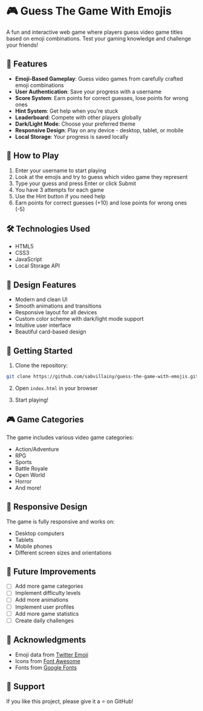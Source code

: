 # 🎮 Guess The Game With Emojis

A fun and interactive web game where players guess video game titles based on emoji combinations. Test your gaming knowledge and challenge your friends!

## 🌟 Features

- **Emoji-Based Gameplay**: Guess video games from carefully crafted emoji combinations
- **User Authentication**: Save your progress with a username
- **Score System**: Earn points for correct guesses, lose points for wrong ones
- **Hint System**: Get help when you're stuck
- **Leaderboard**: Compete with other players globally
- **Dark/Light Mode**: Choose your preferred theme
- **Responsive Design**: Play on any device - desktop, tablet, or mobile
- **Local Storage**: Your progress is saved locally

## 🎯 How to Play

1. Enter your username to start playing
2. Look at the emojis and try to guess which video game they represent
3. Type your guess and press Enter or click Submit
4. You have 3 attempts for each game
5. Use the Hint button if you need help
6. Earn points for correct guesses (+10) and lose points for wrong ones (-5)

## 🛠️ Technologies Used

- HTML5
- CSS3
- JavaScript
- Local Storage API

## 🎨 Design Features

- Modern and clean UI
- Smooth animations and transitions
- Responsive layout for all devices
- Custom color scheme with dark/light mode support
- Intuitive user interface
- Beautiful card-based design

## 🚀 Getting Started

1. Clone the repository:
```bash
git clone https://github.com/sabvillainy/guess-the-game-with-emojis.git
```

2. Open `index.html` in your browser

3. Start playing!

## 🎮 Game Categories

The game includes various video game categories:
- Action/Adventure
- RPG
- Sports
- Battle Royale
- Open World
- Horror
- And more!

## 📱 Responsive Design

The game is fully responsive and works on:
- Desktop computers
- Tablets
- Mobile phones
- Different screen sizes and orientations

## 🎯 Future Improvements

- [ ] Add more game categories
- [ ] Implement difficulty levels
- [ ] Add more animations
- [ ] Implement user profiles
- [ ] Add more game statistics
- [ ] Create daily challenges

## 🙏 Acknowledgments

- Emoji data from [Twitter Emoji](https://twemoji.twitter.com/)
- Icons from [Font Awesome](https://fontawesome.com/)
- Fonts from [Google Fonts](https://fonts.google.com/)

## 🌟 Support

If you like this project, please give it a ⭐ on GitHub!
